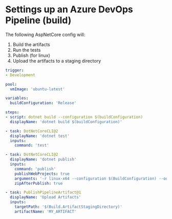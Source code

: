 # Settings up an Azure DevOps Pipeline (build)

The following AspNetCore config will:
1. Build the artifacts
1. Run the tests
1. Publish (for linux)
1. Upload the artifacts to a staging directory

```yaml
trigger:
- Development

pool:
  vmImage: 'ubuntu-latest'

variables:
  buildConfiguration: 'Release'

steps:
- script: dotnet build --configuration $(buildConfiguration)
  displayName: 'dotnet build $(buildConfiguration)'

- task: DotNetCoreCLI@2
  displayName: 'dotnet test'
  inputs:
    command: 'test'

- task: DotNetCoreCLI@2
  displayName: 'dotnet publish'
  inputs:
    command: 'publish'
    publishWebProjects: true
    arguments: '-r linux-x64 --configuration $(BuildConfiguration) --output $(Build.ArtifactStagingDirectory)'
    zipAfterPublish: true

- task: PublishPipelineArtifact@1
  displayName: 'Upload Artifacts'
  inputs:
    targetPath: '$(Build.ArtifactStagingDirectory)'
    artifactName: 'MY_ARTIFACT'
```